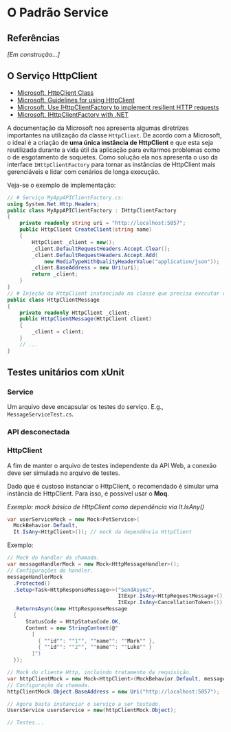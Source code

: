 # O Padrão Service

## Referências
*[Em construção...]*

## O Serviço HttpClient
- [Microsoft. HttpClient Class](https://learn.microsoft.com/en-us/dotnet/api/system.net.http.httpclient?view=net-7.0)
- [Microsoft. Guidelines for using HttpClient](https://learn.microsoft.com/pt-br/dotnet/fundamentals/networking/http/httpclient-guidelines)
- [Microsoft. Use IHttpClientFactory to implement resilient HTTP requests](https://learn.microsoft.com/en-us/dotnet/architecture/microservices/implement-resilient-applications/use-httpclientfactory-to-implement-resilient-http-requests)
- [Microsoft. IHttpClientFactory with .NET](https://learn.microsoft.com/en-us/dotnet/core/extensions/httpclient-factory)

A documentação da Microsoft nos apresenta algumas diretrizes importantes na utilização da classe `HttpClient`. De acordo com a Microsoft, o ideal é a criação de **uma única instância de HttpClient** e que esta seja reutilizada durante a vida útil da aplicação para evitarmos problemas como o de esgotamento de soquetes. Como solução ela nos apresenta o uso da interface `IHttpClientFactory` para tornar as instâncias de HttpClient mais gerenciáveis e lidar com cenários de longa execução.

Veja-se o exemplo de implementação:
```csharp
// # Serviço MyAppAPIClientFactory.cs:
using System.Net.Http.Headers;
public class MyAppAPIClientFactory : IHttpClientFactory
{
    private readonly string uri = "http://localhost:5057";
    public HttpClient CreateClient(string name)
    {
        HttpClient _client = new();
        _client.DefaultRequestHeaders.Accept.Clear();
        _client.DefaultRequestHeaders.Accept.Add(
            new MediaTypeWithQualityHeaderValue("application/json"));
        _client.BaseAddress = new Uri(uri);
        return _client;
    }
}
// # Injeção do HttpClient instanciado na classe que precisa executar requisições:
public class HttpClientMessage
{
    private readonly HttpClient _client;
    public HttpClientMessage(HttpClient client)
    {
        _client = client;
    }
    // ...
}
```

## Testes unitários com xUnit

### Service

Um arquivo deve encapsular os testes do serviço. E.g., `MessageServiceTest.cs`.

### API desconectada

### HttpClient

A fim de manter o arquivo de testes independente da API Web, a conexão deve ser simulada no arquivo de testes.

Dado que é custoso instanciar o HttpClient, o recomendado é simular uma instância de HttpClient. Para isso, é possível usar o **Moq**.

*Exemplo: mock básico de HttpClient como dependência via It.IsAny<TValue>()*
```csharp
var userServiceMock = new Mock<PetService>(
  MockBehavior.Default,
  It.IsAny<HttpClient>()); // mock da dependência HttpClient
```


Exemplo:

```csharp
// Mock do handler da chamada.
var messageHandlerMock = new Mock<HttpMessageHandler>();
// Configurações do handler.
messageHandlerMock
  .Protected()
  .Setup<Task<HttpResponseMessage>>("SendAsync",
                                    ItExpr.IsAny<HttpRequestMessage>(),
                                    ItExpr.IsAny<CancellationToken>())
  .ReturnsAsync(new HttpResponseMessage
  {
      StatusCode = HttpStatusCode.OK,
      Content = new StringContent(@"
        [
          { ""id"": ""1"", ""name"": ""Mark"" },
          { ""id"": ""2"", ""name"": ""Luke"" }
        ]")
  });

// Mock do cliente Http, incluindo tratamento da requisição.
var httpClientMock = new Mock<HttpClient>(MockBehavior.Default, messageHandlerMock.Object);
// Configuração da chamada.
httpClientMock.Object.BaseAddress = new Uri("http://localhost:5057");

// Agora basta instanciar o serviço a ser testado.
UsersService usersService = new(httpClientMock.Object);

// Testes...
```

